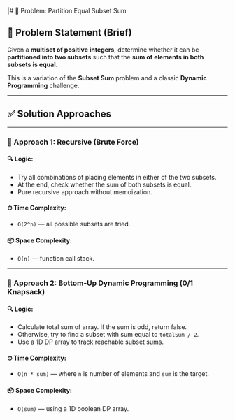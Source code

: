 |# 🚀 Problem: Partition Equal Subset Sum

## 📄 Problem Statement (Brief)

Given a **multiset of positive integers**, determine whether it can be **partitioned into two subsets** such that the **sum of elements in both subsets is equal**.

This is a variation of the **Subset Sum** problem and a classic **Dynamic Programming** challenge.

---

## ✅ Solution Approaches

---

### 🔹 Approach 1: Recursive (Brute Force)

#### 🔍 Logic:

- Try all combinations of placing elements in either of the two subsets.
- At the end, check whether the sum of both subsets is equal.
- Pure recursive approach without memoization.

#### ⏱ Time Complexity:

- `O(2^n)` — all possible subsets are tried.

#### 📦 Space Complexity:

- `O(n)` — function call stack.

---

### 🔹 Approach 2: Bottom-Up Dynamic Programming (0/1 Knapsack)

#### 🔍 Logic:

- Calculate total sum of array. If the sum is odd, return false.
- Otherwise, try to find a subset with sum equal to `totalSum / 2`.
- Use a 1D DP array to track reachable subset sums.

#### ⏱ Time Complexity:

- `O(n * sum)` — where `n` is number of elements and `sum` is the target.

#### 📦 Space Complexity:

- `O(sum)` — using a 1D boolean DP array.
